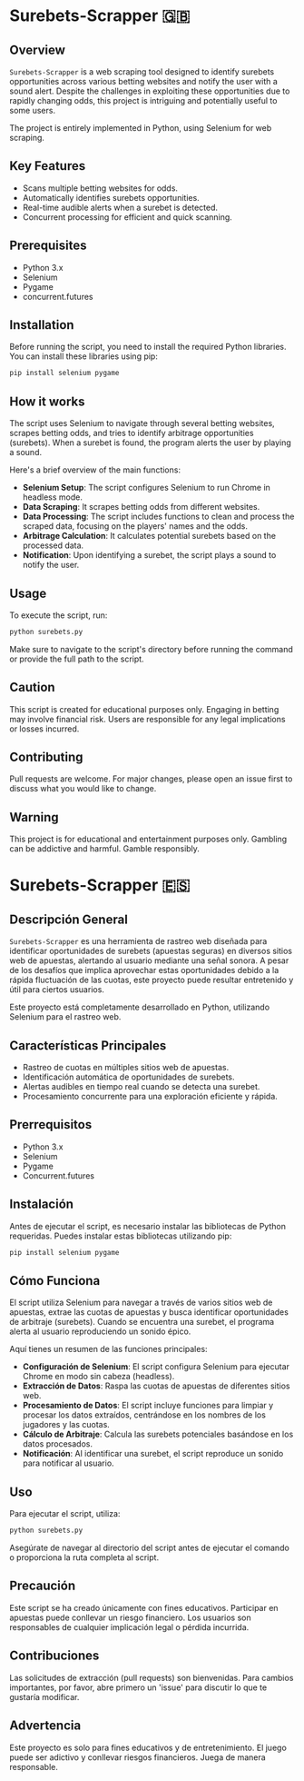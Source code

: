 
# Surebets-Scrapper 🇬🇧

## Overview

`Surebets-Scrapper` is a web scraping tool designed to identify surebets opportunities across various betting websites and notify the user with a sound alert. Despite the challenges in exploiting these opportunities due to rapidly changing odds, this project is intriguing and potentially useful to some users.

The project is entirely implemented in Python, using Selenium for web scraping.

## Key Features

- Scans multiple betting websites for odds.
- Automatically identifies surebets opportunities.
- Real-time audible alerts when a surebet is detected.
- Concurrent processing for efficient and quick scanning.

## Prerequisites

- Python 3.x
- Selenium
- Pygame
- concurrent.futures

## Installation

Before running the script, you need to install the required Python libraries. You can install these libraries using pip:

```bash
pip install selenium pygame
```

## How it works

The script uses Selenium to navigate through several betting websites, scrapes betting odds, and tries to identify arbitrage opportunities (surebets). When a surebet is found, the program alerts the user by playing a sound.

Here's a brief overview of the main functions:

- **Selenium Setup**: The script configures Selenium to run Chrome in headless mode.
- **Data Scraping**: It scrapes betting odds from different websites.
- **Data Processing**: The script includes functions to clean and process the scraped data, focusing on the players' names and the odds.
- **Arbitrage Calculation**: It calculates potential surebets based on the processed data.
- **Notification**: Upon identifying a surebet, the script plays a sound to notify the user.

## Usage

To execute the script, run:

```python
python surebets.py
```

Make sure to navigate to the script's directory before running the command or provide the full path to the script.

## Caution

This script is created for educational purposes only. Engaging in betting may involve financial risk. Users are responsible for any legal implications or losses incurred.

## Contributing

Pull requests are welcome. For major changes, please open an issue first to discuss what you would like to change.

## Warning

This project is for educational and entertainment purposes only. Gambling can be addictive and harmful. Gamble responsibly.


# Surebets-Scrapper 🇪🇸

## Descripción General

`Surebets-Scrapper` es una herramienta de rastreo web diseñada para identificar oportunidades de surebets (apuestas seguras) en diversos sitios web de apuestas, alertando al usuario mediante una señal sonora. A pesar de los desafíos que implica aprovechar estas oportunidades debido a la rápida fluctuación de las cuotas, este proyecto puede resultar entretenido y útil para ciertos usuarios.

Este proyecto está completamente desarrollado en Python, utilizando Selenium para el rastreo web.

## Características Principales

- Rastreo de cuotas en múltiples sitios web de apuestas.
- Identificación automática de oportunidades de surebets.
- Alertas audibles en tiempo real cuando se detecta una surebet.
- Procesamiento concurrente para una exploración eficiente y rápida.

## Prerrequisitos

- Python 3.x
- Selenium
- Pygame
- Concurrent.futures

## Instalación

Antes de ejecutar el script, es necesario instalar las bibliotecas de Python requeridas. Puedes instalar estas bibliotecas utilizando pip:

```bash
pip install selenium pygame
```

## Cómo Funciona

El script utiliza Selenium para navegar a través de varios sitios web de apuestas, extrae las cuotas de apuestas y busca identificar oportunidades de arbitraje (surebets). Cuando se encuentra una surebet, el programa alerta al usuario reproduciendo un sonido épico.

Aquí tienes un resumen de las funciones principales:

- **Configuración de Selenium**: El script configura Selenium para ejecutar Chrome en modo sin cabeza (headless).
- **Extracción de Datos**: Raspa las cuotas de apuestas de diferentes sitios web.
- **Procesamiento de Datos**: El script incluye funciones para limpiar y procesar los datos extraídos, centrándose en los nombres de los jugadores y las cuotas.
- **Cálculo de Arbitraje**: Calcula las surebets potenciales basándose en los datos procesados.
- **Notificación**: Al identificar una surebet, el script reproduce un sonido para notificar al usuario.

## Uso

Para ejecutar el script, utiliza:

```python
python surebets.py
```

Asegúrate de navegar al directorio del script antes de ejecutar el comando o proporciona la ruta completa al script.

## Precaución

Este script se ha creado únicamente con fines educativos. Participar en apuestas puede conllevar un riesgo financiero. Los usuarios son responsables de cualquier implicación legal o pérdida incurrida.

## Contribuciones

Las solicitudes de extracción (pull requests) son bienvenidas. Para cambios importantes, por favor, abre primero un 'issue' para discutir lo que te gustaría modificar.

## Advertencia

Este proyecto es solo para fines educativos y de entretenimiento. El juego puede ser adictivo y conllevar riesgos financieros. Juega de manera responsable.
